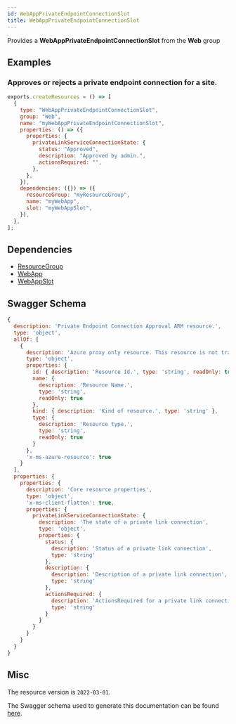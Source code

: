 ```yaml
---
id: WebAppPrivateEndpointConnectionSlot
title: WebAppPrivateEndpointConnectionSlot
---
```

Provides a **WebAppPrivateEndpointConnectionSlot** from the **Web** group
## Examples
### Approves or rejects a private endpoint connection for a site.
```js
exports.createResources = () => [
  {
    type: "WebAppPrivateEndpointConnectionSlot",
    group: "Web",
    name: "myWebAppPrivateEndpointConnectionSlot",
    properties: () => ({
      properties: {
        privateLinkServiceConnectionState: {
          status: "Approved",
          description: "Approved by admin.",
          actionsRequired: "",
        },
      },
    }),
    dependencies: ({}) => ({
      resourceGroup: "myResourceGroup",
      name: "myWebApp",
      slot: "myWebAppSlot",
    }),
  },
];

```
## Dependencies
- [ResourceGroup](../Resources/ResourceGroup.md)
- [WebApp](../Web/WebApp.md)
- [WebAppSlot](../Web/WebAppSlot.md)
## Swagger Schema
```js
{
  description: 'Private Endpoint Connection Approval ARM resource.',
  type: 'object',
  allOf: [
    {
      description: 'Azure proxy only resource. This resource is not tracked by Azure Resource Manager.',
      type: 'object',
      properties: {
        id: { description: 'Resource Id.', type: 'string', readOnly: true },
        name: {
          description: 'Resource Name.',
          type: 'string',
          readOnly: true
        },
        kind: { description: 'Kind of resource.', type: 'string' },
        type: {
          description: 'Resource type.',
          type: 'string',
          readOnly: true
        }
      },
      'x-ms-azure-resource': true
    }
  ],
  properties: {
    properties: {
      description: 'Core resource properties',
      type: 'object',
      'x-ms-client-flatten': true,
      properties: {
        privateLinkServiceConnectionState: {
          description: 'The state of a private link connection',
          type: 'object',
          properties: {
            status: {
              description: 'Status of a private link connection',
              type: 'string'
            },
            description: {
              description: 'Description of a private link connection',
              type: 'string'
            },
            actionsRequired: {
              description: 'ActionsRequired for a private link connection',
              type: 'string'
            }
          }
        }
      }
    }
  }
}
```
## Misc
The resource version is `2022-03-01`.

The Swagger schema used to generate this documentation can be found [here](https://github.com/Azure/azure-rest-api-specs/tree/main/specification/web/resource-manager/Microsoft.Web/stable/2022-03-01/WebApps.json).
